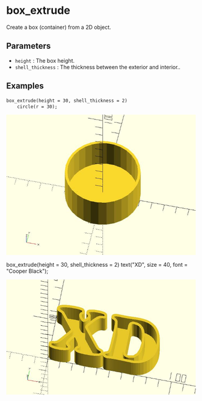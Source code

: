 # box_extrude

Create a box (container) from a 2D object.

## Parameters

- `height` : The box height.
- `shell_thickness` : The thickness between the exterior and interior..

## Examples

	box_extrude(height = 30, shell_thickness = 2) 
	    circle(r = 30);

![box_extrude](images/lib-box_extrude-1.JPG)

box_extrude(height = 30, shell_thickness = 2) 
    text("XD", size = 40, font = "Cooper Black");

![box_extrude](images/lib-box_extrude-2.JPG)

